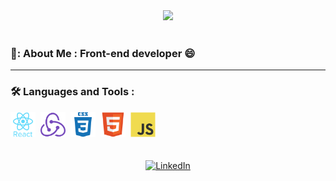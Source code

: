 <div id="header" align="center">
  <img src="https://media.giphy.com/media/WSBeyxvC1jH496xQGA/giphy.gif" width="270"/>
  <br/>
  <br/>
  

</div>
</div>

### 💬: About Me : Front-end developer 😄

---
### :hammer_and_wrench: Languages and Tools :
<div id="tools" align="left">
 <img src="https://github.com/devicons/devicon/blob/master/icons/react/react-original-wordmark.svg" title="React" alt="React" width="40" height="40"/>&nbsp;
  <img src="https://github.com/devicons/devicon/blob/master/icons/redux/redux-original.svg" title="Redux" alt="Redux " width="40" height="40"/>&nbsp;
  <img src="https://github.com/devicons/devicon/blob/master/icons/css3/css3-plain-wordmark.svg"  title="CSS3" alt="CSS" width="40" height="40"/>&nbsp;
  <img src="https://github.com/devicons/devicon/blob/master/icons/html5/html5-original.svg" title="HTML5" alt="HTML" width="40" height="40"/>&nbsp;
  <img src="https://github.com/devicons/devicon/blob/master/icons/javascript/javascript-original.svg" title="JavaScript" alt="JavaScript" width="40" height="40"/>
  <br/><br/><br/>
  
</div>

<div id="badges" align="center">
   <a href="https://www.linkedin.com/in/egor-dyachenko" target="_blank">
    <img src="https://img.shields.io/badge/LinkedIn-blue?style=for-the-badge&logo=linkedin&logoColor=white" alt="LinkedIn"/>
  </a>
</div>
